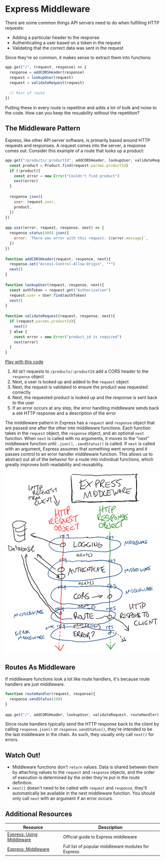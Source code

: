 # Express Middleware

There are some common things API servers need to do when fulfilling HTTP requests:

* Adding a particular header to the response
* Authenticating a user based on a token in the request
* Validating that the correct data was sent in the request

Since they're so common, it makes sense to extract them into functions:

```js
app.get("/", (request, response) => {
  response = addCORSHeader(response)
  request = lookupUser(request)
  request = validateRequest(request)

  // Rest of route
})
```

Putting these in every route is repetitive and adds a lot of bulk and noise to the code. How can you keep the resuability without the repetition?

## The Middleware Pattern

Express, like other API server software, is primarily based around HTTP requests and responses. A request comes into the server, a response comes out. Consider this example of a route that looks up a product:

```js
app.get("/products/:productId", addCORSHeader, lookupUser, validateRequest, (request, response, next) => {
  const product = Product.find(request.params.productId)
  if (!product){
    const error = new Error("Couldn't find product")
    next(error)
  }

  response.json({
    user: request.user,
    product,
  })
})

app.use((error, request, response, next) => {
  response.status(400).json({
    error: `There was error with this request: ${error.message}`,
  })
})

function addCORSHeader(request, response, next){
  response.set("Access-Control-Allow-Origin", "*")
  next()
}

function lookupUser(request, response, next){
  const authToken = request.get("Authorization")
  request.user = User.find(authToken)
  next()
}

function validateRequest(request, response, next){
  if (request.params.productId){
    next()
  } else {
    const error = new Error("product_id is required")
    next(error)
  }
}
```

[Play with this code](https://codesandbox.io/s/gifted-shadow-k0g4z)

1. All `GET` requests to `/products/:productId` add a CORS header to the `response` object
2. Next, a user is looked up and added to the `request` object
3. Next, the request is validated to ensure the product was requested correctly
4. Next, the requested product is looked up and the response is sent back to the user
5. If an error occurs at any step, the error handling middleware sends back a `400` HTTP response and a description of the error

The middleware pattern in Express has a `request` and `response` object that are passed one after the other into middleware functions. Each function takes in the `request` object, the `response` object, and an optional `next` function. When `next` is called with no arguments, it moves to the "next" middleware function until `.json()`, `.sendStatus()` is called. If `next` is called with an argument, Express assumes that something went wrong and it passes control to an error handler middleware function. This allows us to abstract out all of the behavior for a route into individual functions, which greatly improves both readability and reusability.

![Diagram of the Express middleware pattern](assets/express-middleware.png)

## Routes As Middleware

If middleware functions look a lot like route handlers, it's because route handlers are just middleware.

```js
function routeHandler(request, response){
  response.sendStatus(200)
}

app.get("/", addCORSHeader, lookupUser, validateRequest, routeHandler)
```

Since route handlers typically send the HTTP response back to the client by calling `response.json()` or `response.sendStatus()`, they're intended to be the last middleware in the chain. As such, they usually only call `next()` for errors.

## Watch Out!

* Middleware functions don't `return` values. Data is shared between them by attaching values to the `request` and `response` objects, and the order of execution is determined by the order they're put in the route definition.
* `next()` doesn't need to be called with `request` and `response`, they'll automatically be available in the next middleware function. You should only call `next` with an argument if an error occurs.

## Additional Resources

| Resource | Description |
| --- | --- |
| [Express: Using Middleware](https://expressjs.com/en/guide/using-middleware.html) | Official guide to Express middleware |
| [Express: Middleware](http://expressjs.com/en/resources/middleware.html) | Full list of popular middleware modules for Express |

